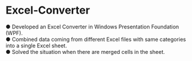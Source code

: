 # Excel-Converter
●	Developed an Excel Converter in Windows Presentation Foundation (WPF).\
●	Combined data coming from different Excel files with same categories into a single Excel sheet.\
●	Solved the situation when there are merged cells in the sheet.
